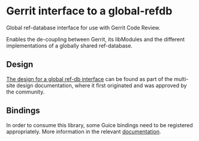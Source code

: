 # Gerrit interface to a global-refdb

Global ref-database interface for use with Gerrit Code Review.

Enables the de-coupling between Gerrit, its libModules and the different
implementations of a globally shared ref-database.

## Design

[The design for a global ref-db interface](https://gerrit.googlesource.com/plugins/multi-site/+/refs/heads/master/DESIGN.md#global-ref_db-plugin)
can be found as part of the multi-site design documentation, where it first
originated and was approved by the community.

## Bindings

In order to consume this library, some Guice bindings need to be registered
appropriately. More information in the relevant [documentation](./bindings.md).